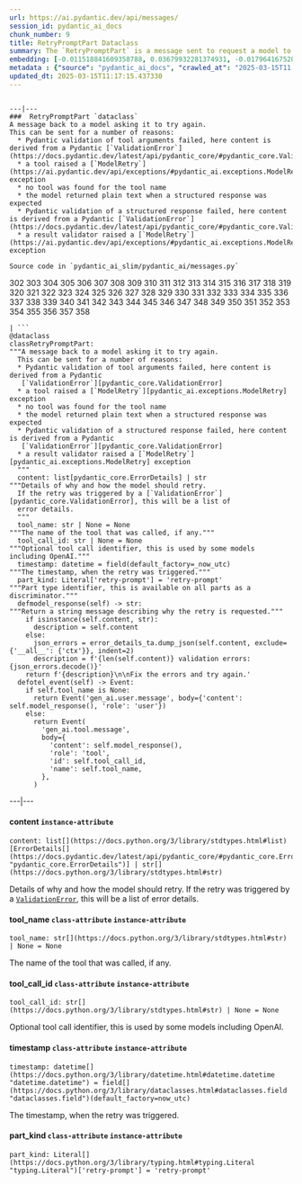 ```yaml
---
url: https://ai.pydantic.dev/api/messages/
session_id: pydantic_ai_docs
chunk_number: 9
title: RetryPromptPart Dataclass
summary: The `RetryPromptPart` is a message sent to request a model to attempt an operation again. It can be triggered by various issues such as Pydantic validation errors, tool exceptions, absence of the required tool, unexpected response formats, or validation failures in structured responses.
embedding: [-0.011518841609358788, 0.03679932281374931, -0.017964167520403862, -0.012574916705489159, -0.004009275231510401, -0.011747476644814014, -0.01961904764175415, -0.015144336968660355, -0.012095872312784195, -0.01436044555157423, -0.028263622894883156, -0.041851066052913666, 0.016113312914967537, -0.021774746477603912, -0.025977274402976036, 0.003894957946613431, -0.007942339405417442, 0.06414840370416641, 0.00774092273786664, 0.0638871118426323, 0.033598434180021286, -0.03723481670022011, -0.006477987393736839, -0.005247713997960091, 0.028263622894883156, 0.017027853056788445, 0.022275567054748535, 0.017985941842198372, 0.023037683218717575, -0.007789915893226862, -0.006450769025832415, -0.028590243309736252, -0.032052427530288696, -0.03538396582007408, -0.025193382054567337, 0.004676126874983311, 0.01077305618673563, -0.015264097601175308, -0.007006024941802025, -0.016668569296598434, -0.020881982520222664, -0.033620208501815796, 0.017136726528406143, -0.010348448529839516, -0.03392505645751953, 0.048775434494018555, 0.013837851583957672, 0.035209767520427704, 0.0028361608274281025, 0.0010683235013857484, -0.020370276644825935, 0.03640737757086754, 0.017430685460567474, 0.055569157004356384, -0.021023519337177277, -0.041154272854328156, -0.06628233194351196, 0.04916737973690033, -0.0034540193155407906, -0.013271708972752094, 0.03348956257104874, 0.01900935359299183, -0.017147613689303398, 0.0024142751935869455, -0.012651128694415092, 0.021644098684191704, 0.0091943871229887, 0.030375773087143898, -0.017768193036317825, 0.028895089402794838, 0.04925447702407837, 0.056265946477651596, -0.013783414848148823, -0.012738226912915707, -0.009624438360333443, -0.0033587547950446606, -0.009586332365870476, 0.04076232761144638, 0.059270862489938736, -0.04929802939295769, -0.03087659180164337, -0.013445906341075897, -0.026739390566945076, 0.009325035847723484, -0.035775911062955856, -0.0199565552175045, -0.05596110224723816, -0.0023217324633151293, 0.0077844723127782345, -0.014665292575955391, -0.034447651356458664, 0.0012921951711177826, -0.011801913380622864, 0.04777379706501961, 0.07551482319831848, -0.014001162722706795, -0.03708239644765854, -0.0029395909514278173, 0.02499740943312645, 0.010005496442317963, 0.04256962984800339, 0.00583563232794404, -0.07738745212554932, 0.0484270378947258, 0.014599967747926712, -0.031508058309555054, -0.008764335885643959, -0.014458431862294674, -0.03176935762166977, -0.018018603324890137, -0.07634226232767105, 0.06427905708551407, -0.044137414544820786, 0.019673483446240425, -0.04855768755078316, -0.011747476644814014, -0.051040008664131165, 0.005764864385128021, -0.01767020672559738, -0.008426827378571033, -0.05752888321876526, -0.02804587408900261, 0.012226521037518978, -0.010854711756110191, -0.04698990657925606, 0.010658739134669304, 0.016788329929113388, -0.012248295359313488, -0.06758881360292435, -0.014589080587029457, 0.044899530708789825, 0.027457956224679947, -0.019836794584989548, 0.0076048304326832294, -0.0011193581158295274, 0.010440991260111332, -0.051867447793483734, 0.025977274402976036, -0.035906556993722916, -0.006777389906346798, -0.004022884648293257, -0.04433338716626167, -0.03614608198404312, 0.002679654862731695, 0.012346281670033932, 0.025411130860447884, -0.04764314740896225, -0.013010411523282528, -0.028176523745059967, 0.035775911062955856, -0.026064371690154076, 0.02224290370941162, -0.008290735073387623, -0.011867237277328968, -0.02882976643741131, -0.020555362105369568, 0.016047988086938858, 0.031116114929318428, -0.008840547874569893, -0.004276015795767307, -0.023647375404834747, 0.0022672954946756363, -0.01959727331995964, -0.0038514083717018366, -0.03383795917034149, -0.03379440680146217, -0.013326145708560944, -0.037300143390893936, -0.050996460020542145, -0.08918936550617218, -0.004088209010660648, 0.004586305934935808, -0.059967655688524246, -0.011660377494990826, 0.02732730843126774, 0.002206054050475359, 0.028481369838118553, -0.02262396179139614, -0.004256963264197111, -0.00569954002276063, -0.008764335885643959, -0.0021148724481463432, -0.060098301619291306, -0.020925533026456833, -0.010555309243500233, -0.033750858157873154, 0.00928148627281189, -0.0006988333188928664, -0.009286929853260517, 0.039608266204595566, 0.04825283959507942, -0.0020726837683469057, 0.032008878886699677, 0.006456212606281042, -0.032988741993904114, -0.021644098684191704, 0.028938639909029007, -0.02038116380572319, 0.021894508972764015, 0.05147550255060196, -0.0036118861753493547, 0.05143195390701294, 0.04838348925113678, -0.009537339210510254, 0.016385497525334358, -0.042003486305475235, 0.0010969028808176517, -0.00017436809139326215, -0.03473072126507759, 0.006102372892200947, -0.004823106341063976, -0.030702393501996994, 0.04222123697400093, -0.00291781616397202, -0.0039303419180214405, 0.02434416674077511, -0.019107339903712273, -0.007730035111308098, -0.01175836380571127, 0.016145974397659302, 0.012607579119503498, 0.056962739676237106, 0.041154272854328156, -0.01430600881576538, -0.010860155336558819, 0.006646741647273302, -0.0030892922077327967, -0.057093389332294464, -0.029700756072998047, 0.03383795917034149, -0.027828127145767212, -0.015993552282452583, -0.031137889251112938, -0.02412641979753971, 0.03020157478749752, -0.044159188866615295, -0.004542756825685501, -0.013772527687251568, 0.04851413890719414, -0.017746418714523315, 0.02562887780368328, 0.035231541842222214, -0.019042016938328743, 0.05909666419029236, 0.07838909327983856, 0.016755668446421623, -0.00922704953700304, -0.04368014261126518, 0.010865598917007446, 0.02789345197379589, 0.08187305182218552, -0.05199809744954109, 0.012193858623504639, -0.007240103557705879, -0.00011661397729767486, -0.009809523820877075, -0.007158447988331318, -0.005465461406856775, -0.019902119413018227, -0.026129696518182755, 0.011595052666962147, -0.002759949304163456, -0.050343215465545654, 0.0008029438322409987, -0.018650071695446968, -0.01321727130562067, -0.001031578634865582, -0.00023543945280835032, 0.022253792732954025, -0.054132021963596344, -0.01585201546549797, -0.04990772157907486, 0.06515004485845566, -0.0036989853251725435, -0.0029613657388836145, 0.01898757927119732, 0.005269488785415888, -0.010413773357868195, 0.016494370996952057, -0.002261851914227009, 0.029047513380646706, -0.009618994779884815, -0.008562919683754444, -0.010631520301103592, -0.02715311013162136, 0.016788329929113388, 0.053435228765010834, -0.02499740943312645, -0.004425717517733574, 0.0007505483226850629, -0.00940669048577547, -0.04019618406891823, 0.014044712297618389, -0.01515522412955761, -0.013097510673105717, -0.053391680121421814, 0.02089286968111992, -0.02787167578935623, 0.018312562257051468, -0.00455636577680707, 0.023756248876452446, -0.029613656923174858, -0.04703345522284508, 0.013674541376531124, 0.032988741993904114, 0.011747476644814014, 0.007191110402345657, -0.0356452614068985, 0.033729083836078644, -0.0032090533059090376, 0.04694635421037674, 0.002681015757843852, -0.05286908522248268, -0.020479150116443634, -0.0028524918016046286, 0.008807885460555553, 0.04742540046572685, -0.010032715275883675, 0.00943935289978981, 0.003992944490164518, -0.002920537954196334, 0.01589556597173214, -0.011268431320786476, -0.004131758119910955, -0.006684847641736269, 0.005841075908392668, -0.03028867393732071, 0.010294011794030666, -0.0008995692478492856, -0.014959251508116722, 0.0035193434450775385, -0.05234649404883385, -0.02356027625501156, 0.011453516781330109, 0.04485597833991051, -0.009836741723120213, -0.010860155336558819, 0.02952655777335167, -0.00661407969892025, 0.060925744473934174, -0.03758321329951286, -0.020860208198428154, -0.057920828461647034, -0.007245547138154507, -0.037409014999866486, 0.005337534938007593, -0.0036282173823565245, 0.027044236660003662, -0.03954293951392174, 0.038933247327804565, 0.03460007533431053, 0.0074034142307937145, 0.02087109535932541, -0.0024306061677634716, -0.07320670038461685, -0.013739865273237228, 0.016439935192465782, 0.003062073839828372, -0.034273453056812286, -0.0011554225347936153, -0.04968997463583946, 0.028241846710443497, 0.021197715774178505, -0.024823211133480072, -0.0031137887854129076, 0.027566829696297646, 0.002030495088547468, -0.03645092621445656, -0.027610380202531815, 0.012618466280400753, 0.007572168484330177, 0.023103006184101105, -0.025432905182242393, -0.01802949048578739, -0.024692563340067863, 0.00042358686914667487, -0.013326145708560944, 0.026608740910887718, -0.04712055251002312, -0.006733840797096491, 0.06349516659975052, 0.002425162587314844, -0.013533005490899086, -0.005830188747495413, -0.0068427142687141895, 0.007468738127499819, 0.011856350116431713, -0.014850378036499023, -0.04516082629561424, 0.0265651922672987, 0.003268933854997158, -0.04603181779384613, -0.02010897919535637, 0.0027191215194761753, 0.01741979829967022, 0.04929802939295769, -0.044311609119176865, 0.04476888105273247, 0.052520692348480225, -0.025193382054567337, 0.008775223046541214, -0.015111674554646015, -0.013903176411986351, 0.02414819411933422, -0.01058252714574337, 0.023952221497893333, 0.054001372307538986, 0.009918397292494774, 0.03941229358315468, 0.02878621593117714, 0.054915912449359894, -0.00585196353495121, -0.023930447176098824, -0.013391469605267048, 0.0005181709420867264, -0.02793700061738491, 0.06859045475721359, -0.0027667537797242403, 0.04624956473708153, 0.01773553155362606, -0.014654405415058136, -0.06719686836004257, -0.025911949574947357, -0.002474155742675066, -0.016069764271378517, 0.04363659396767616, 0.01775730587542057, -0.05239004269242287, 0.04777379706501961, -0.05687563866376877, 0.0005433479673229158, 0.01328259613364935, 0.0392380952835083, -0.022123143076896667, 0.03782273456454277, -0.030397547408938408, -0.009080070070922375, -0.002078127348795533, 0.007691929582506418, -0.020794883370399475, 0.023886898532509804, -0.009341366589069366, -0.002543562790378928, 0.032117754220962524, -0.006935256998986006, 0.028916863724589348, 0.019042016938328743, -0.0032716558780521154, 0.04590116813778877, -0.03627672791481018, -0.010081708431243896, 0.03993488848209381, -0.04938512668013573, -0.054044924676418304, 0.001450742594897747, -0.039738912135362625, 0.02508450858294964, 0.020794883370399475, 0.05299973487854004, -0.04555277153849602, 0.033641986548900604, -0.006107816472649574, 0.032204851508140564, -0.005155171267688274, -0.049559324979782104, -0.015340309590101242, -0.038214679807424545, 0.0024129142984747887, 0.00045692946878261864, -0.003418635344132781, -0.024017546325922012, 0.031464509665966034, 0.013304370455443859, 0.004961920436471701, -0.004975529853254557, 0.02049003727734089, -0.00547090545296669, 0.03470894694328308, 0.032095976173877716, -0.009553669951856136, -0.017180275171995163, -0.016962528228759766, -0.021328365430235863, 0.007800803054124117, -0.05809502676129341, 0.025128059089183807, -0.00753406248986721, -0.01596088893711567, -0.023669149726629257, -0.019085565581917763, -0.017408911138772964, 0.007844353094696999, 0.002380252117291093, -0.008285291492938995, 0.04533502459526062, 0.021404577419161797, -0.016788329929113388, -0.04444225877523422, 0.002625217894092202, -0.018486760556697845, -0.04476888105273247, 0.033554885536432266, 0.03703884407877922, 0.03024512343108654, 0.022928809747099876, 0.010691400617361069, 0.020479150116443634, 0.025258706882596016, -0.005307594779878855, 0.030462872236967087, -0.05591754987835884, 0.018421435728669167, 0.029766079038381577, 0.025476453825831413, -0.01735447347164154, 0.027523281052708626, -0.019248876720666885, 0.0094175785779953, -0.0043930551037192345, -0.004616246558725834, -0.012738226912915707, -0.009254267439246178, -0.00038480060175061226, 0.0004725800536107272, -0.03912921994924545, -0.016799217090010643, 0.012193858623504639, 0.048775434494018555, -0.016135087236762047, -0.008927646093070507, 0.029700756072998047, 0.012280957773327827, 0.012988637201488018, 0.022449765354394913, -0.0014806828694418073, -0.0021039850544184446, 0.009776861406862736, -0.018780719488859177, 0.006935256998986006, -0.028154747560620308, 0.0031192325986921787, 0.045073725283145905, -0.022427989169955254, 0.012008773162961006, -0.001969253644347191, 0.06510649621486664, -0.00890042819082737, -0.004017441067844629, 0.01169303897768259, 0.0036445483565330505, 0.009014745242893696, -0.024649014696478844, 0.05016901716589928, -0.05909666419029236, 0.02488853596150875, -0.008051212877035141, -0.025128059089183807, -0.03022334910929203, -0.03710417076945305, -0.024649014696478844, 0.015351196750998497, 0.00036710864515043795, 0.02867734245955944, 0.039913110435009, -0.05953215807676315, 0.0356452614068985, 0.02946123294532299, -0.00026197743136435747, 0.0015174277359619737, -0.0008995692478492856, 0.008013106882572174, -0.011954336427152157, -0.009869404137134552, -0.036603350192308426, 0.01802949048578739, -0.023124782368540764, 0.0226457379758358, -0.02423529326915741, -0.021328365430235863, 0.026282120496034622, -0.01210675947368145, -0.026086147874593735, -0.011986998841166496, 0.03331536427140236, -0.03919454663991928, 0.024518365040421486, -0.019357750192284584, -0.010593414306640625, 0.005511732771992683, -0.007321758661419153, 0.013424132019281387, -0.017343586310744286, 0.0035982769913971424, 0.013881401158869267, -0.0077463663183152676, -0.02584662474691868, -0.015634268522262573, 0.036559801548719406, -0.04607536643743515, 0.007136673666536808, 0.027762802317738533, -8.020932000363246e-05, -0.007201997563242912, 0.017114952206611633, -0.055612705647945404, 0.030375773087143898, 0.022427989169955254, 0.0055716135539114475, -0.022515088319778442, 0.0017270096577703953, 0.0019148167921230197, -0.006755615584552288, -0.005764864385128021, -0.02954833209514618, 0.012760002166032791, -0.0226457379758358, 5.1162151066819206e-05, -0.006227577570825815, 0.021709423512220383, -0.03307584300637245, 0.0188351571559906, -0.007615718059241772, 0.020522698760032654, 0.032095976173877716, -0.01401204988360405, -0.0008274404099211097, -0.016690343618392944, -0.03231372684240341, 0.011954336427152157, 0.03346778824925423, 0.019466623663902283, 0.021393688395619392, 0.03085481747984886, 0.010506315156817436, -0.060925744473934174, 0.049646422266960144, 0.05652724578976631, 0.008889541029930115, -0.000658686098176986, 0.008611912839114666, -0.013369695283472538, 0.07050663232803345, 0.05143195390701294, 0.004711511079221964, 0.015699593350291252, -0.02188362181186676, -0.007201997563242912, 0.07050663232803345, 0.023865122348070145, 0.029178161174058914, 0.023669149726629257, -0.033533111214637756, 0.020479150116443634, 0.010713175870478153, 0.016200412064790726, 0.016243960708379745, 0.007392526604235172, 0.019270651042461395, -0.01542740873992443, 0.013260820880532265, -0.0486447848379612, 0.00469245808199048, -0.004755060654133558, -0.010332117788493633, -0.0009090956882573664, 0.02488853596150875, 0.011529728770256042, -0.01989123225212097, 0.015089900232851505, 0.0060261613689363, -0.017964167520403862, 0.019248876720666885, 0.035841234028339386, 0.006712066009640694, -0.029025739058852196, -0.004855768755078316, 0.01477416604757309, -0.03198710456490517, -0.02277638576924801, 0.04093652591109276, -0.016429046168923378, -0.017898842692375183, -0.07647291570901871, 0.015209660865366459, 0.06798075884580612, -0.04925447702407837, 0.03033222258090973, 0.011834574863314629, 0.016494370996952057, 0.016918979585170746, -0.009896622970700264, -0.03995666280388832, -0.022928809747099876, -0.024431265890598297, 0.009700650349259377, 0.016004439443349838, -0.01113233994692564, -0.0056777652353048325, 0.010506315156817436, -0.03466539829969406, 0.0062003592029213905, -0.016918979585170746, -0.030397547408938408, -0.017202051356434822, -0.03033222258090973, 0.0068808202631771564, 0.0017800856148824096, -0.00040419373544864357, 0.012226521037518978, -0.009825854562222958, -0.008317953906953335, -0.02351672761142254, -0.0015636991010978818, 0.02105618081986904, -0.03797515854239464, -0.009782304987311363, 0.000919983081985265, 0.06902594864368439, 0.008209079504013062, 0.013260820880532265, -0.0005739687476307154, 0.014883039519190788, 0.007501400541514158, -0.006630410440266132, -0.015492732636630535, -0.015547169372439384, -0.008459489792585373, 0.05282553657889366, -0.0013656849041581154, 0.0035166216548532248, -0.0056668780744075775, 0.04585761949419975, -0.013184609822928905, -0.006380001083016396, -0.008807885460555553, -0.038062259554862976, -0.04376724362373352, 0.03701706975698471, 0.0028905977960675955, 0.023081231862306595, 0.02719665877521038, -0.021110618487000465, -0.007397970650345087, -0.010860155336558819, 0.027087785303592682, -0.010947254486382008, -0.04378901794552803, 0.018421435728669167, -0.007838909514248371, -0.02351672761142254, 0.0033097616396844387, 0.004534590989351273, 0.00883510336279869, -0.03316294029355049, 0.027741027995944023, -0.012574916705489159, -0.004850325174629688, -0.025149833410978317, -0.059445060789585114, 0.0302668996155262, -0.024017546325922012, 0.0001895083551062271, -0.021622324362397194, 0.0243223924189806, -0.005590666551142931, -0.008715342730283737, 0.01207409705966711, 0.009156281128525734, -0.011856350116431713, -0.025520004332065582, -0.0026007213164120913, -0.008840547874569893, -0.010685957036912441, 0.017593996599316597, 0.03758321329951286, -0.02089286968111992, 0.026042597368359566, 0.010152475908398628, -0.022068707272410393, 0.014981025829911232, -0.019760582596063614, -0.013968500308692455, -0.0025571719743311405, -0.019423075020313263, 0.017147613689303398, -0.022068707272410393, -0.04256962984800339, 0.0026238569989800453, -0.04633666202425957, -0.020751334726810455, -0.011088790372014046, -0.024431265890598297, 0.03764853999018669, -0.030680619180202484, 0.0059281750582158566, -0.025128059089183807, 0.003211775328963995, -0.060054752975702286, -0.0069624753668904305, 0.05539495870471001, 0.004401220940053463, 0.030484646558761597, -0.03603720664978027, -0.017343586310744286, -0.011616827920079231, -0.004550922196358442, -0.05125775560736656, 0.027588604018092155, 0.009145393967628479, 0.01515522412955761, -0.010451878421008587, 0.03756143897771835, 0.02488853596150875, -0.005051741376519203, -0.005038131959736347, 0.02939590811729431, -0.04084942489862442, 0.024061094969511032, 0.025541778653860092, -0.030833043158054352, -0.024496590718626976, -0.029940277338027954, -0.0024074704851955175, -0.00484215933829546, -0.022928809747099876, 0.01706051453948021, -0.016309285536408424, -0.005258601624518633, 0.02580307610332966, -0.01824723742902279, 0.005182390101253986, -0.02150256372988224, 0.0218618456274271, -0.002411553170531988, -0.033641986548900604, 0.02571597695350647, -0.018671846017241478, 0.036603350192308426, -0.03399037942290306, 0.05839987099170685, 0.02123037911951542, 0.03331536427140236, -0.006548755336552858, -0.01802949048578739, -0.006184028461575508, 0.009602664038538933, 0.011116008274257183, -0.012749115005135536, 0.0385630764067173, -0.025999048724770546, -0.03338068723678589, 0.038236457854509354, 0.02865556813776493, -0.014676179736852646, -0.044202737510204315, 0.0327274464070797, 0.01052809040993452, 0.005400137510150671, -0.029831403866410255, -0.020348502323031425, -0.009052851237356663, -0.003971169702708721, 0.0032471593003720045, -0.03159515932202339, -0.00735986465588212, 0.01131198089569807, 0.00755039369687438, -0.025977274402976036, -0.001767837326042354, -0.071290522813797, 0.012019660323858261, -0.03320648893713951, 0.024387717247009277, 0.008045769296586514, 0.0014344115043058991, -0.005525342188775539, 0.013043073937296867, 0.044268060475587845, 0.003562893019989133, 0.02222112938761711, 0.04444225877523422, -0.03941229358315468, 0.020838433876633644, -0.012226521037518978, 0.01281443890184164, 0.024518365040421486, 0.03832355514168739, 0.01550361979752779, 0.030528195202350616, -0.010223244316875935, -0.030027376487851143, -0.03904212266206741, 0.008796998299658298, -0.012945087626576424, -0.017833517864346504, 0.0294830072671175, -0.01733269914984703, 0.006815495900809765, 0.027109559625387192, -0.008252629078924656, -0.00015174277359619737, -0.0013268986949697137, 0.009390359744429588, -0.0014697954757139087, -0.011159557849168777, -0.0184976477175951, 0.051823899149894714, -0.016984302550554276, 0.024365942925214767, 0.033729083836078644, 0.04903673008084297, -0.006091485731303692, -0.013587442226707935, 0.08849257230758667, -0.01292331237345934, 0.02118682861328125, 0.022406214848160744, -0.008987527340650558, 0.03462184965610504, 0.01746334694325924, -0.0031219543889164925, 0.008170973509550095, 0.032204851508140564, 0.01324993371963501, 0.0016616854118183255, 0.005449130665510893, 0.02141546458005905, 0.011497066356241703, 0.0372130423784256, 0.007441519759595394, 0.03399037942290306, -0.025868399068713188, 0.014959251508116722, 0.035819459706544876, -0.029591882601380348, -0.025933723896741867, -0.049602873623371124, -0.021317478269338608, -0.0013241767883300781, 0.033750858157873154, -0.01634194701910019, 0.02197072096168995, 0.015710480511188507, 0.015579831786453724, 0.009564558044075966, 0.04433338716626167, -0.01550361979752779, -0.03255324810743332, 0.0005365433753468096, -0.014534643851220608, -0.001673933700658381, -0.022515088319778442, 0.03257502242922783, -0.018399661406874657, -0.029265260323882103, -0.0046788486652076244, 0.0040364935994148254, -0.01818191446363926, 0.00535930972546339, -0.01210675947368145, 0.002030495088547468, 0.04452935978770256, -0.04309222474694252, -0.02578130178153515, 0.0015296760248020291, 0.0071421172469854355, 0.013718090951442719, 0.010206912644207478, 0.00493742385879159, 0.029657205566763878, 0.00033886951860040426, -0.038933247327804565, 0.051040008664131165, -0.0199565552175045, 0.01596088893711567, 0.02201426960527897, 0.043462395668029785, -0.005971724633127451, -0.006619523279368877, -0.0008587415795773268, 0.006799164693802595, 0.04633666202425957, 0.0072128851898014545, -0.017789969220757484, -0.006227577570825815, -0.007866127416491508, -0.009167168289422989, 0.016243960708379745, 0.011056127957999706, -0.0013718090485781431, 0.012204745784401894, -0.02332075498998165, 0.011486179195344448, 0.010734950192272663, 0.014850378036499023, -0.0017419797368347645, 0.02508450858294964, 0.010691400617361069, 0.022319115698337555, -0.00987484771758318, 0.016015326604247093, 0.005440964829176664, -0.034382324665784836, 0.0009254267788492143, -0.025128059089183807, 0.008818772621452808, 0.008448601700365543, -0.005710427649319172, 0.004183473531156778, -0.003767031244933605, 0.008459489792585373, -0.03098546527326107, -0.002348950831219554, -0.032074201852083206, -0.002561254659667611, -0.03549283742904663, -0.025868399068713188, -0.00041814320138655603, -0.018508534878492355, -0.003922176547348499, 0.012662015855312347, -0.013837851583957672, 0.004289625212550163, -0.031224988400936127, 0.022297341376543045, 0.04330997169017792, -0.010288568213582039, -0.015111674554646015, -0.012672903016209602, -0.05465461686253548, 0.026630515232682228, 0.01915089040994644, -0.01977146975696087, 0.030637068673968315, -0.036690447479486465, -0.018867818638682365, 0.0008070265757851303, 0.020947307348251343, 0.034992020577192307, 0.027349082753062248, -0.0025666982401162386, 0.03797515854239464, 0.010081708431243896, 0.038802601397037506, 0.03984778746962547, -0.0004178029776085168, -0.005944506265223026, 0.013119284994900227, 0.0302668996155262, -0.008982083760201931, -0.0183887742459774, 0.0007008746615611017, -0.043549492955207825, 0.015166111290454865, 0.01928153820335865, -0.004104539752006531, 0.012346281670033932, 0.010860155336558819, 0.04256962984800339, 0.0005062628770247102, 0.0241046454757452, -0.028873315081000328, -0.008840547874569893, 0.00883510336279869, 0.014556418173015118, 0.020609797909855843, 0.013097510673105717, -0.056222397834062576, 0.02730553410947323, 0.0018780719256028533, 0.024039320647716522, 0.04751249775290489, -0.01809481531381607, -0.03233550116419792, -0.02260218746960163, 0.02082754671573639, -0.0039548384957015514, -0.03838887810707092, -0.021807409822940826, 0.012324507348239422, -0.02277638576924801, 0.041851066052913666, 0.005672321654856205, 0.032966967672109604, -0.03706061840057373, 0.0241046454757452, 0.01953194849193096, 0.021850958466529846, 0.026303894817829132, -0.013304370455443859, -0.018062153831124306, 0.025236932560801506, -0.0037643094547092915, 0.004733285866677761, 0.03096369095146656, -0.0022809046786278486, -0.02158966287970543, 0.030549971386790276, -0.02015252783894539, -0.0043957773596048355, -0.017223825678229332, -0.004063712432980537, 0.005650546867400408, 0.01593911461532116, 0.0037017071153968573, 0.0006862447480671108, -0.012237408198416233, -0.06750171631574631, -0.021850958466529846, 0.041894614696502686, 0.000424607569584623, 0.011638602241873741, 0.038824375718832016, -0.0037561438512057066, -0.0012588525423780084, -0.033663760870695114, 0.013010411523282528, -0.017550446093082428, 0.030092701315879822, 0.035253316164016724, -0.006641298066824675, 0.03795338422060013, -0.013968500308692455, -0.023059457540512085, 0.011213994584977627, 0.0034894032869488, 0.003712594509124756, 0.03786628693342209, -0.017768193036317825, 0.01843232288956642, 0.037387240678071976, -0.02878621593117714, -0.012302732095122337, -0.03244437277317047, 0.006946144625544548, -0.019444849342107773, -0.03468717262148857, -0.00016067382239270955, -0.0008451323956251144, 0.008111093193292618, 0.024431265890598297, -0.014893927611410618, -0.0121611962094903, 0.009009301662445068, 0.04074055328965187, -0.02078399620950222, -0.01896580494940281, 0.06467100232839584, 0.009107287973165512, 0.013239046558737755, 0.012988637201488018, -0.02795877493917942, -0.004839437548071146, 0.01966259628534317, 0.04407208785414696, -0.023821573704481125, -0.026042597368359566, -0.0017161222640424967, 0.03706061840057373, 0.01113233994692564, 0.03544928878545761, 0.019248876720666885, -0.0040147192776203156, -0.008029438555240631, 0.010577083565294743, 0.01841054856777191, 0.006477987393736839, -0.013533005490899086, 0.031442735344171524, -0.007904233410954475, -0.013347920030355453, -0.014153585769236088, -0.005949949845671654, 0.0026782939676195383, -0.035971883684396744, 0.024039320647716522, 0.029243486002087593, 0.011083346791565418, -0.00251634418964386, 0.01636372320353985, -0.02006543055176735, -0.017996829003095627, -0.02658696658909321, 0.013010411523282528, -0.005781195592135191, 0.01654880866408348, -0.008388721384108067, 0.008198192343115807, -0.03237904980778694, 0.03105079010128975, 0.015307647176086903, 0.015645155683159828, 0.011867237277328968, -0.025520004332065582, -0.04485597833991051, 0.01475239172577858, 0.003745256457477808, 0.012760002166032791, -0.021067067980766296, 0.002165226498618722, -0.007348977029323578, -0.02120860479772091, -0.017637545242905617, -0.03089836612343788, 0.03562348708510399, -0.02412641979753971, -0.001920260488986969, -0.02141546458005905, -0.003410469740629196, -0.026826487854123116, 0.022384440526366234, -0.004621690139174461, -0.047947995364665985, 0.010348448529839516, -0.018737170845270157, -0.025149833410978317, 0.04000021144747734, -0.017408911138772964, -0.028524918481707573, 0.0010091233998537064, 0.0006910079973749816, -0.023995772004127502, 0.007653823588043451, -0.007104011252522469, -0.004877543542534113, 0.022863484919071198, 0.015166111290454865, 0.010130701586604118, 0.019205328077077866, -0.020239626988768578, 0.0036064425949007273, -0.0558304525911808, -0.02569420263171196, -0.008840547874569893, -0.0070332433097064495, 0.007463294547051191, 0.015187886543571949, 0.03795338422060013, 0.019793245941400528, 0.004066434223204851, 0.004360393155366182, -0.0006995137664489448, 0.003799693426117301, 0.016777442768216133, -0.0005375641048885882, -0.009749643504619598, -0.011997886002063751, 0.0074034142307937145, 0.014218909665942192, 0.0019284260924905539, 0.03529686480760574, -0.01366365421563387, -0.016287511214613914, -0.016418159008026123, -0.023973997682332993, 0.009221605956554413, 0.022449765354394913, -0.005960837006568909, -0.030745944008231163, -0.02356027625501156, 0.006744727957993746, 0.024561915546655655, -0.012346281670033932, -0.021339252591133118, 0.011464404873549938, 0.0006913482211530209, -0.024801436811685562, 0.02639099396765232, -0.02876444160938263, 0.00623302161693573, 0.01767020672559738, -0.004077321384102106, -0.004414829891175032, 0.008769779466092587, -0.0006668516434729099, -0.03011447563767433, -0.021263040602207184, 0.016984302550554276, 0.023146556690335274, -0.01061518955975771, -0.04078410193324089, -0.017093176022171974, -0.0007485069218091667, 0.003111066995188594, -0.011616827920079231, -0.02408287115395069, -0.014066486619412899, 0.0011316064046695828, 0.010032715275883675, -0.0022917920723557472, -0.000936314114369452, -0.011213994584977627, 0.002400666009634733, -0.003179113147780299, -0.0056777652353048325, -0.015743141993880272, -0.012792663648724556, -0.00569954002276063, 0.01436044555157423, -0.009542782790958881, -0.016331059858202934, -0.007653823588043451, -0.02419174462556839, -0.0002825613773893565, -0.01847587339580059, -0.04254785552620888, -0.010283124633133411, -0.007163892034441233, 0.014883039519190788, 0.013010411523282528, -0.0042732940055429935, 0.017365360632538795, 0.045073725283145905, 0.020631572231650352, 0.021426351740956306, 0.023647375404834747, 0.010675069876015186, 0.0006246630800887942, -0.014643517322838306, -0.0005933618522249162, 0.0167012307792902, 0.003236271906644106, 0.002071322873234749, -0.02340785413980484, 0.019444849342107773, 0.011409967206418514, -0.029722530394792557, -0.032945193350315094, -0.015993552282452583, 0.008165529929101467, -0.006325564347207546, -0.0027735584881156683, -0.001301041105762124, -0.014055599458515644, 0.0016997911734506488, -0.0294830072671175, -0.025563552975654602, 0.02412641979753971, 0.03399037942290306, -0.021578773856163025, -0.003070239443331957, -0.010843824595212936, -0.01955372281372547, 0.016418159008026123, 0.010593414306640625, 0.011088790372014046, 0.005394693464040756, -0.006526980549097061, -0.017506897449493408, -0.003364198375493288, -0.020903756842017174, -0.015383859165012836, 0.01360921747982502, -0.027545055374503136, -0.022841710597276688, 0.022101368755102158, -0.019020242616534233, -0.028568468987941742, 0.023603826761245728, -0.007370751816779375, -0.002436049748212099, 0.043375298380851746, -0.012585803866386414, 0.018650071695446968, 0.006140478886663914, -0.008040325716137886, -0.02497563511133194, -0.024017546325922012, 0.010408328846096992, -0.0014902092516422272, 0.010914592072367668, 0.04322287440299988, -0.018269013613462448, 0.003228106303140521, 0.012509592808783054, -0.03198710456490517, 0.01699518971145153, 0.03636382892727852, -0.01169303897768259, 0.010283124633133411, -0.01056075282394886, -0.0014480206882581115, -0.016472596675157547, -0.018312562257051468, -0.004493763670325279, 0.03388150781393051, 0.001997833140194416, -0.010664182715117931, 0.05121420696377754, -0.029025739058852196, 0.008023994043469429, -0.020686009898781776, 0.007468738127499819, 0.017593996599316597, -0.00029463955434039235, -0.010310342535376549, 0.027545055374503136, 0.032814543694257736, 0.010021827183663845, -0.030767718330025673, -0.033554885536432266, 0.01321727130562067, -0.01074039377272129, -0.010245018638670444, -0.01695164106786251, -0.005639659706503153, 0.03928164392709732, -0.01818191446363926, -0.008356058970093727, 0.024017546325922012, -0.011769250966608524, -0.011143227107822895, 0.017996829003095627, -0.014262459240853786, -0.03873727470636368, -0.024496590718626976, 0.003600998781621456, -0.0006008469499647617, 0.002117594238370657, 0.011257544159889221, 0.012313619256019592, -0.004295068792998791, 0.015089900232851505, -0.003562893019989133, -0.010849268175661564, 0.022427989169955254, -0.007686486002057791, -0.09145393967628479, 0.01292331237345934, -0.016799217090010643, 0.006967918947339058, -0.010413773357868195, 0.013511231169104576, -0.021698536351323128, -0.014273347333073616, -0.003307039849460125, 0.01550361979752779, 0.020729560405015945, -0.01621129922568798, 0.009243380278348923, -0.044137414544820786, 0.02798055112361908, 0.05239004269242287, -0.015950001776218414, -0.02078399620950222, -0.03904212266206741, -0.016145974397659302, -0.0170387402176857, -0.03719126805663109, 0.017202051356434822, -0.0014194413088262081, -0.004733285866677761, 0.025236932560801506, -0.016058877110481262, -0.026870038360357285, -0.05683209002017975, 0.018704507499933243, 0.009346810169517994, 0.002419718774035573, 0.0012765445280820131, -0.00564510328695178, 0.018192801624536514, -0.0009669348946772516, 0.01786617934703827, -0.03266211971640587, -0.012988637201488018, 0.034295227378606796, -0.016352836042642593, 0.009885734878480434, -0.003562893019989133, -0.003935785498470068, 0.04986417293548584, 0.022493313997983932, -0.02345140278339386, 0.02194894477725029, 0.027545055374503136, -0.02713133580982685, -0.004044659435749054, -0.010108926333487034, 0.03179113194346428, -0.006298345513641834, 0.027414407581090927, 0.0002315268066013232, 0.0007110816077329218, 0.01471972931176424, 0.0199565552175045, -0.000629086047410965, -0.01357655506581068, 0.006679403595626354, 0.02125215344130993, -0.026957137510180473, 0.012977749109268188, 0.04063167795538902, -0.035754136741161346, -0.029199935495853424, 0.011192220263183117, -0.017365360632538795, -0.00892220251262188, 0.03176935762166977, 0.021513450890779495, -0.016559695824980736, 0.0002886855218093842, 0.021850958466529846, -0.03174758329987526, 0.025868399068713188, 0.001427606912329793, 0.00459719356149435, 0.027588604018092155, -0.005473627243191004, -0.011050684377551079, 0.035100892186164856, -0.024649014696478844, -0.010544421151280403, 0.012030547484755516, 0.008312509395182133, 0.008889541029930115, 0.007201997563242912, 0.030070926994085312, -0.0241046454757452, 0.024387717247009277, 0.0007913759909570217, 0.011061571538448334, -0.017975054681301117, 0.003720759879797697, -0.04357127100229263, -0.008388721384108067, -0.020860208198428154, 0.033772632479667664, -0.04703345522284508, 0.019586386159062386, 0.0005576376570388675, 0.025955498218536377, -0.0186065211892128, 0.010261349380016327, -0.01807304099202156, -0.02493208646774292]
metadata : {"source": "pydantic_ai_docs", "crawled_at": "2025-03-15T11:17:15.437330", "url_path": "/api/messages/", "chunk_size": 4920}
updated_dt: 2025-03-15T11:17:15.437330
---
```

```
  
---|---  
###  RetryPromptPart `dataclass`
A message back to a model asking it to try again.
This can be sent for a number of reasons:
  * Pydantic validation of tool arguments failed, here content is derived from a Pydantic [`ValidationError`](https://docs.pydantic.dev/latest/api/pydantic_core/#pydantic_core.ValidationError)
  * a tool raised a [`ModelRetry`](https://ai.pydantic.dev/api/exceptions/#pydantic_ai.exceptions.ModelRetry) exception
  * no tool was found for the tool name
  * the model returned plain text when a structured response was expected
  * Pydantic validation of a structured response failed, here content is derived from a Pydantic [`ValidationError`](https://docs.pydantic.dev/latest/api/pydantic_core/#pydantic_core.ValidationError)
  * a result validator raised a [`ModelRetry`](https://ai.pydantic.dev/api/exceptions/#pydantic_ai.exceptions.ModelRetry) exception

Source code in `pydantic_ai_slim/pydantic_ai/messages.py`
```
302
303
304
305
306
307
308
309
310
311
312
313
314
315
316
317
318
319
320
321
322
323
324
325
326
327
328
329
330
331
332
333
334
335
336
337
338
339
340
341
342
343
344
345
346
347
348
349
350
351
352
353
354
355
356
357
358
```
| ```
@dataclass
classRetryPromptPart:
"""A message back to a model asking it to try again.
  This can be sent for a number of reasons:
  * Pydantic validation of tool arguments failed, here content is derived from a Pydantic
   [`ValidationError`][pydantic_core.ValidationError]
  * a tool raised a [`ModelRetry`][pydantic_ai.exceptions.ModelRetry] exception
  * no tool was found for the tool name
  * the model returned plain text when a structured response was expected
  * Pydantic validation of a structured response failed, here content is derived from a Pydantic
   [`ValidationError`][pydantic_core.ValidationError]
  * a result validator raised a [`ModelRetry`][pydantic_ai.exceptions.ModelRetry] exception
  """
  content: list[pydantic_core.ErrorDetails] | str
"""Details of why and how the model should retry.
  If the retry was triggered by a [`ValidationError`][pydantic_core.ValidationError], this will be a list of
  error details.
  """
  tool_name: str | None = None
"""The name of the tool that was called, if any."""
  tool_call_id: str | None = None
"""Optional tool call identifier, this is used by some models including OpenAI."""
  timestamp: datetime = field(default_factory=_now_utc)
"""The timestamp, when the retry was triggered."""
  part_kind: Literal['retry-prompt'] = 'retry-prompt'
"""Part type identifier, this is available on all parts as a discriminator."""
  defmodel_response(self) -> str:
"""Return a string message describing why the retry is requested."""
    if isinstance(self.content, str):
      description = self.content
    else:
      json_errors = error_details_ta.dump_json(self.content, exclude={'__all__': {'ctx'}}, indent=2)
      description = f'{len(self.content)} validation errors: {json_errors.decode()}'
    return f'{description}\n\nFix the errors and try again.'
  defotel_event(self) -> Event:
    if self.tool_name is None:
      return Event('gen_ai.user.message', body={'content': self.model_response(), 'role': 'user'})
    else:
      return Event(
        'gen_ai.tool.message',
        body={
          'content': self.model_response(),
          'role': 'tool',
          'id': self.tool_call_id,
          'name': self.tool_name,
        },
      )

```
  
---|---  
####  content `instance-attribute`
```
content: list[](https://docs.python.org/3/library/stdtypes.html#list)[ErrorDetails[](https://docs.pydantic.dev/latest/api/pydantic_core/#pydantic_core.ErrorDetails "pydantic_core.ErrorDetails")] | str[](https://docs.python.org/3/library/stdtypes.html#str)

```

Details of why and how the model should retry.
If the retry was triggered by a [`ValidationError`](https://docs.pydantic.dev/latest/api/pydantic_core/#pydantic_core.ValidationError), this will be a list of error details.
####  tool_name `class-attribute` `instance-attribute`
```
tool_name: str[](https://docs.python.org/3/library/stdtypes.html#str) | None = None

```

The name of the tool that was called, if any.
####  tool_call_id `class-attribute` `instance-attribute`
```
tool_call_id: str[](https://docs.python.org/3/library/stdtypes.html#str) | None = None

```

Optional tool call identifier, this is used by some models including OpenAI.
####  timestamp `class-attribute` `instance-attribute`
```
timestamp: datetime[](https://docs.python.org/3/library/datetime.html#datetime.datetime "datetime.datetime") = field[](https://docs.python.org/3/library/dataclasses.html#dataclasses.field "dataclasses.field")(default_factory=now_utc)

```

The timestamp, when the retry was triggered.
####  part_kind `class-attribute` `instance-attribute`
```
part_kind: Literal[](https://docs.python.org/3/library/typing.html#typing.Literal "typing.Literal")['retry-prompt'] = 'retry-prompt'